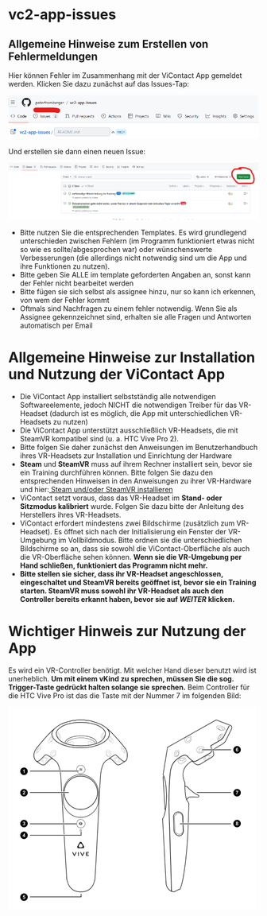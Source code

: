 # vc2-app-issues

## Allgemeine Hinweise zum Erstellen von Fehlermeldungen
Hier können Fehler im Zusammenhang mit der ViContact App gemeldet werden. Klicken Sie dazu zunächst auf das Issues-Tap:

![plot](./Issues.png)

Und erstellen sie dann einen neuen Issue:

![plot](./NewIssue.png)

- Bitte nutzen Sie die entsprechenden Templates. Es wird grundlegend unterschieden zwischen Fehlern (im Programm funktioniert etwas nicht so wie es sollte/abgesprochen war) oder wünschenswerte Verbesserungen (die allerdings nicht notwendig sind um die App und ihre Funktionen zu nutzen).
- Bitte geben Sie ALLE im template geforderten Angaben an, sonst kann der Fehler nicht bearbeitet werden
- Bitte fügen sie sich selbst als assignee hinzu, nur so kann ich erkennen, von wem der Fehler kommt
- Oftmals sind Nachfragen zu einem fehler notwendig. Wenn Sie als Assignee gekennzeichnet sind, erhalten sie alle Fragen und Antworten automatisch per Email

# Allgemeine Hinweise zur Installation und Nutzung der ViContact App
- Die ViContact App installiert selbstständig alle notwendigen Softwareelemente, jedoch NICHT die notwendigen Treiber für das VR-Headset (dadurch ist es möglich, die App mit unterschiedlichen VR-Headsets zu nutzen)
- Die ViContact App unterstützt ausschließlich VR-Headsets, die mit SteamVR kompatibel sind (u. a. HTC Vive Pro 2).
- Bitte folgen Sie daher zunächst den Anweisungen im Benutzerhandbuch ihres VR-Headsets zur Installation und Einrichtung der Hardware
- <b>Steam</b> und <b>SteamVR</b> muss auf ihrem Rechner installiert sein, bevor sie ein Training durchführen können. Bitte folgen Sie dazu den entsprechenden Hinweisen in den Anweisungen zu ihrer VR-Hardware und hier:<a href="https://www.steamvr.com/de/" target="_blank"> Steam und/oder SteamVR installieren</a>
- ViContact setzt voraus, dass das VR-Headset im <b>Stand- oder Sitzmodus kalibriert</b> wurde. Folgen Sie dazu bitte der Anleitung des Herstellers ihres VR-Headsets.
- ViContact erfordert mindestens zwei Bildschirme (zusätzlich zum VR-Headset). Es öffnet sich nach der Initialisierung ein Fenster der VR-Umgebung im Vollbildmodus. Bitte ordnen sie die unterschiedlichen Bildschirme so an, dass sie sowohl die ViContact-Oberfläche als auch die VR-Oberfläche sehen können. <b>Wenn sie die VR-Umgebung per Hand schließen, funktioniert das Programm nicht mehr.</b>
- <b>Bitte stellen sie sicher, dass ihr VR-Headset angeschlossen, eingeschaltet und SteamVR bereits geöffnet ist, bevor sie ein Training starten. SteamVR muss sowohl ihr VR-Headset als auch den Controller bereits erkannt haben, bevor sie auf <i>WEITER</i> klicken.</b>

# Wichtiger Hinweis zur Nutzung der App
Es wird ein VR-Controller benötigt. Mit welcher Hand dieser benutzt wird ist unerheblich. <b>Um mit einem vKind zu sprechen, müssen Sie die sog. Trigger-Taste gedrückt halten solange sie sprechen.</b> Beim Controller für die HTC Vive Pro ist das die Taste mit der Nummer 7 im folgenden Bild:

![plot](./TastenController.webp)



